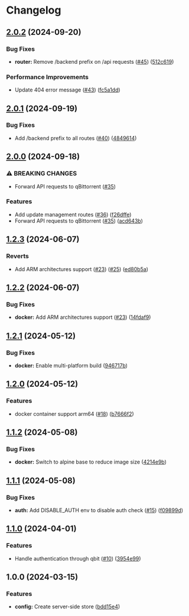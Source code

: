 # Changelog

## [2.0.2](https://github.com/VueTorrent/vuetorrent-backend/compare/v2.0.1...v2.0.2) (2024-09-20)


### Bug Fixes

* **router:** Remove /backend prefix on /api requests ([#45](https://github.com/VueTorrent/vuetorrent-backend/issues/45)) ([512c619](https://github.com/VueTorrent/vuetorrent-backend/commit/512c61959d28093356482754a395f4349e8fd6b2))


### Performance Improvements

* Update 404 error message ([#43](https://github.com/VueTorrent/vuetorrent-backend/issues/43)) ([fc5a1dd](https://github.com/VueTorrent/vuetorrent-backend/commit/fc5a1ddecaa13aa42da204a69da51dbd76de68ca))

## [2.0.1](https://github.com/VueTorrent/vuetorrent-backend/compare/v2.0.0...v2.0.1) (2024-09-19)


### Bug Fixes

* Add /backend prefix to all routes ([#40](https://github.com/VueTorrent/vuetorrent-backend/issues/40)) ([4849614](https://github.com/VueTorrent/vuetorrent-backend/commit/4849614fa8fbbde1059ac24ffa437348d79140c5))

## [2.0.0](https://github.com/VueTorrent/vuetorrent-backend/compare/v1.2.3...v2.0.0) (2024-09-18)


### ⚠ BREAKING CHANGES

* Forward API requests to qBittorrent ([#35](https://github.com/VueTorrent/vuetorrent-backend/issues/35))

### Features

* Add update management routes ([#36](https://github.com/VueTorrent/vuetorrent-backend/issues/36)) ([f26dffe](https://github.com/VueTorrent/vuetorrent-backend/commit/f26dffeb7f6854f431a7cc7b70754de1e4be8024))
* Forward API requests to qBittorrent ([#35](https://github.com/VueTorrent/vuetorrent-backend/issues/35)) ([acd643b](https://github.com/VueTorrent/vuetorrent-backend/commit/acd643b05746dcb65fbadf4509c16cea23d81b03))

## [1.2.3](https://github.com/VueTorrent/vuetorrent-backend/compare/v1.2.2...v1.2.3) (2024-06-07)


### Reverts

* Add ARM architectures support ([#23](https://github.com/VueTorrent/vuetorrent-backend/issues/23)) ([#25](https://github.com/VueTorrent/vuetorrent-backend/issues/25)) ([ed80b5a](https://github.com/VueTorrent/vuetorrent-backend/commit/ed80b5a55080bd1366fc44fdc3a7f56b0a46ee9d))

## [1.2.2](https://github.com/VueTorrent/vuetorrent-backend/compare/v1.2.1...v1.2.2) (2024-06-07)


### Bug Fixes

* **docker:** Add ARM architectures support ([#23](https://github.com/VueTorrent/vuetorrent-backend/issues/23)) ([14fdaf9](https://github.com/VueTorrent/vuetorrent-backend/commit/14fdaf9cac4a825a64d01b23cfa6774fa09f3634))

## [1.2.1](https://github.com/VueTorrent/vuetorrent-backend/compare/v1.2.0...v1.2.1) (2024-05-12)


### Bug Fixes

* **docker:** Enable multi-platform build ([946717b](https://github.com/VueTorrent/vuetorrent-backend/commit/946717b94fb717efc43c4144298b255e8e9069f6))

## [1.2.0](https://github.com/VueTorrent/vuetorrent-backend/compare/v1.1.2...v1.2.0) (2024-05-12)


### Features

* docker container support arm64 ([#18](https://github.com/VueTorrent/vuetorrent-backend/issues/18)) ([b7666f2](https://github.com/VueTorrent/vuetorrent-backend/commit/b7666f209b7b9e1649d37db46b42c1a1f4061c0d))

## [1.1.2](https://github.com/VueTorrent/vuetorrent-backend/compare/v1.1.1...v1.1.2) (2024-05-08)


### Bug Fixes

* **docker:** Switch to alpine base to reduce image size ([4214e9b](https://github.com/VueTorrent/vuetorrent-backend/commit/4214e9b90d9df90e96925d5665184c7ef5783725))

## [1.1.1](https://github.com/VueTorrent/vuetorrent-backend/compare/v1.1.0...v1.1.1) (2024-05-08)


### Bug Fixes

* **auth:** Add DISABLE_AUTH env to disable auth check ([#15](https://github.com/VueTorrent/vuetorrent-backend/issues/15)) ([f09899d](https://github.com/VueTorrent/vuetorrent-backend/commit/f09899d19321f9b25f1b391635be88f2df656254))

## [1.1.0](https://github.com/VueTorrent/vuetorrent-backend/compare/v1.0.0...v1.1.0) (2024-04-01)


### Features

* Handle authentication through qbit ([#10](https://github.com/VueTorrent/vuetorrent-backend/issues/10)) ([3954e99](https://github.com/VueTorrent/vuetorrent-backend/commit/3954e991f7f79784d854440e1b574ebfce79452e))

## 1.0.0 (2024-03-15)


### Features

* **config:** Create server-side store ([bdd15e4](https://github.com/VueTorrent/vuetorrent-backend/commit/bdd15e404e9efc839ef3023d74ba7011b31fe46d))
